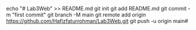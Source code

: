 echo "# Lab3Web" >> README.md
git init
git add README.md
git commit -m "first commit"
git branch -M main
git remote add origin https://github.com/Hafizfaturrohman/Lab3Web.git
git push -u origin main#

